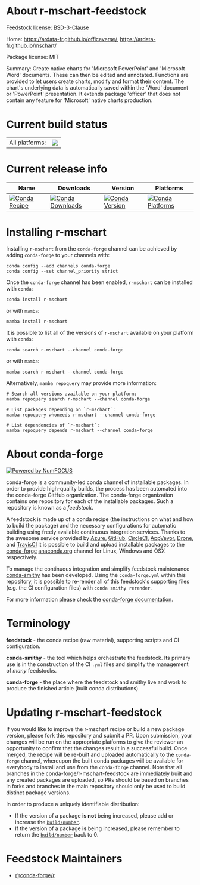 About r-mschart-feedstock
=========================

Feedstock license: [BSD-3-Clause](https://github.com/conda-forge/r-mschart-feedstock/blob/main/LICENSE.txt)

Home: https://ardata-fr.github.io/officeverse/, https://ardata-fr.github.io/mschart/

Package license: MIT

Summary: Create native charts for 'Microsoft PowerPoint' and 'Microsoft Word' documents. These can then be edited and annotated. Functions are provided to let users create charts, modify and format their content. The chart's underlying data is automatically saved within the 'Word' document or 'PowerPoint' presentation. It extends package 'officer' that does not contain any feature for 'Microsoft' native charts production.

Current build status
====================


<table><tr><td>All platforms:</td>
    <td>
      <a href="https://dev.azure.com/conda-forge/feedstock-builds/_build/latest?definitionId=13903&branchName=main">
        <img src="https://dev.azure.com/conda-forge/feedstock-builds/_apis/build/status/r-mschart-feedstock?branchName=main">
      </a>
    </td>
  </tr>
</table>

Current release info
====================

| Name | Downloads | Version | Platforms |
| --- | --- | --- | --- |
| [![Conda Recipe](https://img.shields.io/badge/recipe-r--mschart-green.svg)](https://anaconda.org/conda-forge/r-mschart) | [![Conda Downloads](https://img.shields.io/conda/dn/conda-forge/r-mschart.svg)](https://anaconda.org/conda-forge/r-mschart) | [![Conda Version](https://img.shields.io/conda/vn/conda-forge/r-mschart.svg)](https://anaconda.org/conda-forge/r-mschart) | [![Conda Platforms](https://img.shields.io/conda/pn/conda-forge/r-mschart.svg)](https://anaconda.org/conda-forge/r-mschart) |

Installing r-mschart
====================

Installing `r-mschart` from the `conda-forge` channel can be achieved by adding `conda-forge` to your channels with:

```
conda config --add channels conda-forge
conda config --set channel_priority strict
```

Once the `conda-forge` channel has been enabled, `r-mschart` can be installed with `conda`:

```
conda install r-mschart
```

or with `mamba`:

```
mamba install r-mschart
```

It is possible to list all of the versions of `r-mschart` available on your platform with `conda`:

```
conda search r-mschart --channel conda-forge
```

or with `mamba`:

```
mamba search r-mschart --channel conda-forge
```

Alternatively, `mamba repoquery` may provide more information:

```
# Search all versions available on your platform:
mamba repoquery search r-mschart --channel conda-forge

# List packages depending on `r-mschart`:
mamba repoquery whoneeds r-mschart --channel conda-forge

# List dependencies of `r-mschart`:
mamba repoquery depends r-mschart --channel conda-forge
```


About conda-forge
=================

[![Powered by
NumFOCUS](https://img.shields.io/badge/powered%20by-NumFOCUS-orange.svg?style=flat&colorA=E1523D&colorB=007D8A)](https://numfocus.org)

conda-forge is a community-led conda channel of installable packages.
In order to provide high-quality builds, the process has been automated into the
conda-forge GitHub organization. The conda-forge organization contains one repository
for each of the installable packages. Such a repository is known as a *feedstock*.

A feedstock is made up of a conda recipe (the instructions on what and how to build
the package) and the necessary configurations for automatic building using freely
available continuous integration services. Thanks to the awesome service provided by
[Azure](https://azure.microsoft.com/en-us/services/devops/), [GitHub](https://github.com/),
[CircleCI](https://circleci.com/), [AppVeyor](https://www.appveyor.com/),
[Drone](https://cloud.drone.io/welcome), and [TravisCI](https://travis-ci.com/)
it is possible to build and upload installable packages to the
[conda-forge](https://anaconda.org/conda-forge) [anaconda.org](https://anaconda.org/)
channel for Linux, Windows and OSX respectively.

To manage the continuous integration and simplify feedstock maintenance
[conda-smithy](https://github.com/conda-forge/conda-smithy) has been developed.
Using the ``conda-forge.yml`` within this repository, it is possible to re-render all of
this feedstock's supporting files (e.g. the CI configuration files) with ``conda smithy rerender``.

For more information please check the [conda-forge documentation](https://conda-forge.org/docs/).

Terminology
===========

**feedstock** - the conda recipe (raw material), supporting scripts and CI configuration.

**conda-smithy** - the tool which helps orchestrate the feedstock.
                   Its primary use is in the construction of the CI ``.yml`` files
                   and simplify the management of *many* feedstocks.

**conda-forge** - the place where the feedstock and smithy live and work to
                  produce the finished article (built conda distributions)


Updating r-mschart-feedstock
============================

If you would like to improve the r-mschart recipe or build a new
package version, please fork this repository and submit a PR. Upon submission,
your changes will be run on the appropriate platforms to give the reviewer an
opportunity to confirm that the changes result in a successful build. Once
merged, the recipe will be re-built and uploaded automatically to the
`conda-forge` channel, whereupon the built conda packages will be available for
everybody to install and use from the `conda-forge` channel.
Note that all branches in the conda-forge/r-mschart-feedstock are
immediately built and any created packages are uploaded, so PRs should be based
on branches in forks and branches in the main repository should only be used to
build distinct package versions.

In order to produce a uniquely identifiable distribution:
 * If the version of a package **is not** being increased, please add or increase
   the [``build/number``](https://docs.conda.io/projects/conda-build/en/latest/resources/define-metadata.html#build-number-and-string).
 * If the version of a package **is** being increased, please remember to return
   the [``build/number``](https://docs.conda.io/projects/conda-build/en/latest/resources/define-metadata.html#build-number-and-string)
   back to 0.

Feedstock Maintainers
=====================

* [@conda-forge/r](https://github.com/orgs/conda-forge/teams/r/)

